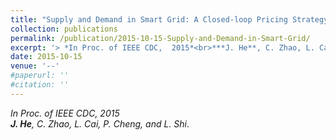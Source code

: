 ```yaml
---
title: "Supply and Demand in Smart Grid: A Closed-loop Pricing Strategy"
collection: publications
permalink: /publication/2015-10-15-Supply-and-Demand-in-Smart-Grid/
excerpt: '> *In Proc. of IEEE CDC,  2015*<br>***J. He**, C. Zhao, L. Cai, P. Cheng, and L. Shi*.'
date: 2015-10-15
venue: '--'
#paperurl: ''
#citation: ''
---
```

*In Proc. of IEEE CDC,  2015*  
***J. He**, C. Zhao, L. Cai, P. Cheng, and L. Shi*.